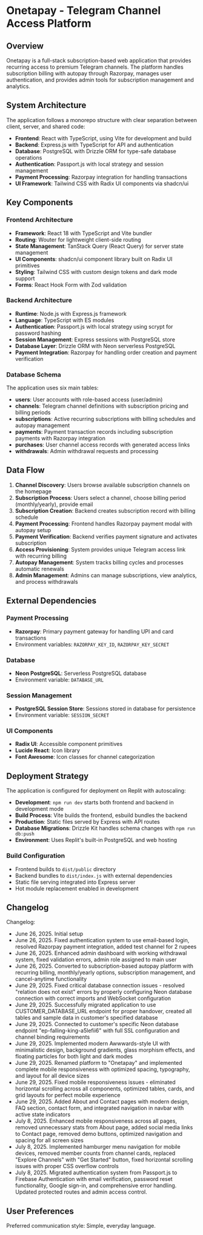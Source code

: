 # Onetapay - Telegram Channel Access Platform

## Overview

Onetapay is a full-stack subscription-based web application that provides recurring access to premium Telegram channels. The platform handles subscription billing with autopay through Razorpay, manages user authentication, and provides admin tools for subscription management and analytics.

## System Architecture

The application follows a monorepo structure with clear separation between client, server, and shared code:

- **Frontend**: React with TypeScript, using Vite for development and build
- **Backend**: Express.js with TypeScript for API and authentication
- **Database**: PostgreSQL with Drizzle ORM for type-safe database operations
- **Authentication**: Passport.js with local strategy and session management
- **Payment Processing**: Razorpay integration for handling transactions
- **UI Framework**: Tailwind CSS with Radix UI components via shadcn/ui

## Key Components

### Frontend Architecture
- **Framework**: React 18 with TypeScript and Vite bundler
- **Routing**: Wouter for lightweight client-side routing
- **State Management**: TanStack Query (React Query) for server state management
- **UI Components**: shadcn/ui component library built on Radix UI primitives
- **Styling**: Tailwind CSS with custom design tokens and dark mode support
- **Forms**: React Hook Form with Zod validation

### Backend Architecture
- **Runtime**: Node.js with Express.js framework
- **Language**: TypeScript with ES modules
- **Authentication**: Passport.js with local strategy using scrypt for password hashing
- **Session Management**: Express sessions with PostgreSQL store
- **Database Layer**: Drizzle ORM with Neon serverless PostgreSQL
- **Payment Integration**: Razorpay for handling order creation and payment verification

### Database Schema
The application uses six main tables:
- **users**: User accounts with role-based access (user/admin)
- **channels**: Telegram channel definitions with subscription pricing and billing periods
- **subscriptions**: Active recurring subscriptions with billing schedules and autopay management
- **payments**: Payment transaction records including subscription payments with Razorpay integration
- **purchases**: User channel access records with generated access links
- **withdrawals**: Admin withdrawal requests and processing

## Data Flow

1. **Channel Discovery**: Users browse available subscription channels on the homepage
2. **Subscription Process**: Users select a channel, choose billing period (monthly/yearly), provide email
3. **Subscription Creation**: Backend creates subscription record with billing schedule
4. **Payment Processing**: Frontend handles Razorpay payment modal with autopay setup
5. **Payment Verification**: Backend verifies payment signature and activates subscription
6. **Access Provisioning**: System provides unique Telegram access link with recurring billing
7. **Autopay Management**: System tracks billing cycles and processes automatic renewals
8. **Admin Management**: Admins can manage subscriptions, view analytics, and process withdrawals

## External Dependencies

### Payment Processing
- **Razorpay**: Primary payment gateway for handling UPI and card transactions
- Environment variables: `RAZORPAY_KEY_ID`, `RAZORPAY_KEY_SECRET`

### Database
- **Neon PostgreSQL**: Serverless PostgreSQL database
- Environment variable: `DATABASE_URL`

### Session Management
- **PostgreSQL Session Store**: Sessions stored in database for persistence
- Environment variable: `SESSION_SECRET`

### UI Components
- **Radix UI**: Accessible component primitives
- **Lucide React**: Icon library
- **Font Awesome**: Icon classes for channel categorization

## Deployment Strategy

The application is configured for deployment on Replit with autoscaling:

- **Development**: `npm run dev` starts both frontend and backend in development mode
- **Build Process**: Vite builds the frontend, esbuild bundles the backend
- **Production**: Static files served by Express with API routes
- **Database Migrations**: Drizzle Kit handles schema changes with `npm run db:push`
- **Environment**: Uses Replit's built-in PostgreSQL and web hosting

### Build Configuration
- Frontend builds to `dist/public` directory
- Backend bundles to `dist/index.js` with external dependencies
- Static file serving integrated into Express server
- Hot module replacement enabled in development

## Changelog

Changelog:
- June 26, 2025. Initial setup
- June 26, 2025. Fixed authentication system to use email-based login, resolved Razorpay payment integration, added test channel for 2 rupees
- June 26, 2025. Enhanced admin dashboard with working withdrawal system, fixed validation errors, admin role assigned to main user
- June 26, 2025. Converted to subscription-based autopay platform with recurring billing, monthly/yearly options, subscription management, and cancel-anytime functionality
- June 29, 2025. Fixed critical database connection issues - resolved "relation does not exist" errors by properly configuring Neon database connection with correct imports and WebSocket configuration
- June 29, 2025. Successfully migrated application to use CUSTOMER_DATABASE_URL endpoint for proper handover, created all tables and sample data in customer's specified database
- June 29, 2025. Connected to customer's specific Neon database endpoint "ep-falling-king-a5lefii6" with full SSL configuration and channel binding requirements
- June 29, 2025. Implemented modern Awwwards-style UI with minimalistic design, background gradients, glass morphism effects, and floating particles for both light and dark modes
- June 29, 2025. Renamed platform to "Onetapay" and implemented complete mobile responsiveness with optimized spacing, typography, and layout for all device sizes
- June 29, 2025. Fixed mobile responsiveness issues - eliminated horizontal scrolling across all components, optimized tables, cards, and grid layouts for perfect mobile experience
- June 29, 2025. Added About and Contact pages with modern design, FAQ section, contact form, and integrated navigation in navbar with active state indicators
- July 8, 2025. Enhanced mobile responsiveness across all pages, removed unnecessary stats from About page, added social media links to Contact page, removed demo buttons, optimized navigation and spacing for all screen sizes
- July 8, 2025. Implemented hamburger menu navigation for mobile devices, removed member counts from channel cards, replaced "Explore Channels" with "Get Started" button, fixed horizontal scrolling issues with proper CSS overflow controls
- July 8, 2025. Migrated authentication system from Passport.js to Firebase Authentication with email verification, password reset functionality, Google sign-in, and comprehensive error handling. Updated protected routes and admin access control.

## User Preferences

Preferred communication style: Simple, everyday language.